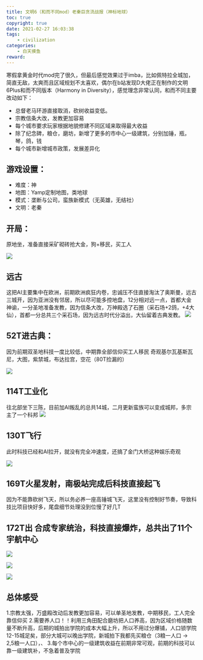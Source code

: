 ```yaml
---
title: 文明6（和而不同mod）老秦巨贪流战报（神标地球）
toc: true
copyright: true
date: 2021-02-27 16:03:38
tags:
    - civilization
categories:
    - 白天摸鱼
reward:
---
```


寒假拿黄金时代mod完了很久，但最后感觉效果过于imba，比如佩特拉全城加，简直无敌，太爽而且区域规划不太喜欢，偶尔在b站发现D大佬正在制作的文明6Plus和而不同版本（Harmony in Diversity），感觉理念非常认同，和而不同主要改动如下：
+ 总督老马环游直接取消，砍树收益变低。
+ 宗教信条大改，发教更加容易
+ 每个城市要求玩家根据地貌修建不同区域来取得最大收益
+ 除了纪念碑，粮仓，磨坊，新增了更多的市中心一级建筑，分别加锤，瓶，琴，鸽，钱
+ 每个城市新增城市政策，发展差异化

## 游戏设置：
+ 难度：神
+ 地图：Yamp定制地图，类地球
+ 模式：垄断与公司，蛮族新模式（无英雄，无结社）
+ 文明：老秦

## 开局：
原地坐，准备直接采矿砌砖抢大金，狗+移民，买工人

![](https://cdn.jsdelivr.net/gh/Fazziekey/image-bed/img/20210227163518.png)








## 远古
这把AI主要集中在欧洲，前期欧洲疯狂内卷，忠诚压不住直接淘汰了奥斯曼，远古三城开，因为亚洲没有邻居，所以尽可能多控地盘，12分相对远一点，首都大金神谕，一分圣地准备发教，因为信条大改，万神殿选了石圈（采石场+2鸽，+4大仙），首都一分总共三个采石场，因为远古时代分溢出，大仙留着古典发教。
![](https://cdn.jsdelivr.net/gh/Fazziekey/image-bed/img/20210227163500.png)

## 52T进古典：
因为前期双圣地科技一度比较低，中期靠全部信仰买工人移民
奇观基尔瓦基斯瓦尼，大图，紫禁城，布达拉宫，空花（80T捡漏的）


![](https://cdn.jsdelivr.net/gh/Fazziekey/image-bed/img/20210227163552.png)




## 114T工业化
往北部坐下三陈，目前加AI叛乱的总共14城，二月更新蛮族可以变成城邦，多宗主了一个科邦
![](https://cdn.jsdelivr.net/gh/Fazziekey/image-bed/img/20210227163604.png)

## 130T飞行
此时科技已经和AI拉开，就没有完全冲速度，还搞了金门大桥这种娱乐奇观

![](https://cdn.jsdelivr.net/gh/Fazziekey/image-bed/img/20210227163614.png)


## 169T火星发射，南极站完成后科技直接起飞
因为不能靠砍树飞天，所以务必养一座高锤城飞天，这里没有控制好节奏，导致科技比项目快好多，尾盘细节处理没到位慢了好几T


## 172T出 合成专家统治，科技直接爆炸，总共出了11个宇航中心


![](https://cdn.jsdelivr.net/gh/Fazziekey/image-bed/img/20210227163853.png)

![](https://cdn.jsdelivr.net/gh/Fazziekey/image-bed/img/20210227163904.png)

![](https://cdn.jsdelivr.net/gh/Fazziekey/image-bed/img/20210227163904.png)



## 总体感受
1.宗教太强，万盛殿改动后发教更加容易，可以单圣地发教，中期移民，工人完全靠信仰买
2.需要养人口！！利用三角田配合磨坊把人口养高，因为区域价格随数量不断升高，后期的城拍出学院的成本大幅上升，所以不用过分爆铺，人口锁学院12-15城足矣，部分大城可以晚出学院，新城拍下我都先买粮仓（3粮一人口 -> 2,5粮一人口），、
3.每个市中心的一级建筑收益在前期非常可观，前期的科技可以靠一级建筑补，不急着普及学院